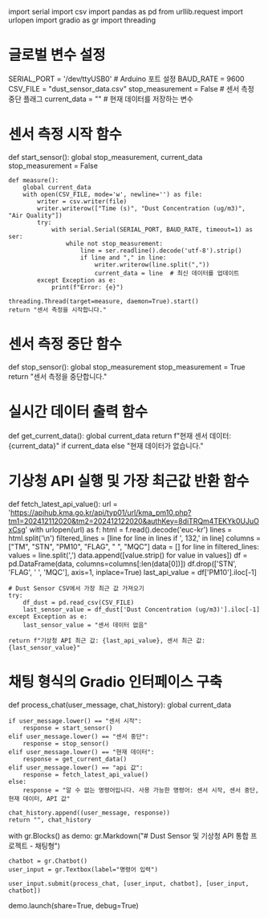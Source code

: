 import serial
import csv
import pandas as pd
from urllib.request import urlopen
import gradio as gr
import threading

# 글로벌 변수 설정
SERIAL_PORT = '/dev/ttyUSB0'  # Arduino 포트 설정
BAUD_RATE = 9600
CSV_FILE = "dust_sensor_data.csv"
stop_measurement = False  # 센서 측정 중단 플래그
current_data = ""  # 현재 데이터를 저장하는 변수

# 센서 측정 시작 함수
def start_sensor():
    global stop_measurement, current_data
    stop_measurement = False

    def measure():
        global current_data
        with open(CSV_FILE, mode='w', newline='') as file:
            writer = csv.writer(file)
            writer.writerow(["Time (s)", "Dust Concentration (ug/m3)", "Air Quality"])
            try:
                with serial.Serial(SERIAL_PORT, BAUD_RATE, timeout=1) as ser:
                    while not stop_measurement:
                        line = ser.readline().decode('utf-8').strip()
                        if line and "," in line:
                            writer.writerow(line.split(","))
                            current_data = line  # 최신 데이터를 업데이트
            except Exception as e:
                print(f"Error: {e}")

    threading.Thread(target=measure, daemon=True).start()
    return "센서 측정을 시작합니다."

# 센서 측정 중단 함수
def stop_sensor():
    global stop_measurement
    stop_measurement = True
    return "센서 측정을 중단합니다."

# 실시간 데이터 출력 함수
def get_current_data():
    global current_data
    return f"현재 센서 데이터: {current_data}" if current_data else "현재 데이터가 없습니다."

# 기상청 API 실행 및 가장 최근값 반환 함수
def fetch_latest_api_value():
    url = 'https://apihub.kma.go.kr/api/typ01/url/kma_pm10.php?tm1=202412112020&tm2=202412122020&authKey=8diTRQm4TEKYk0UJuOxCsg'
    with urlopen(url) as f:
        html = f.read().decode('euc-kr')
    lines = html.split('\n')
    filtered_lines = [line for line in lines if ',   132,' in line]
    columns = ["TM", "STN", "PM10", "FLAG", " ", "MQC"]
    data = []
    for line in filtered_lines:
        values = line.split(',')
        data.append([value.strip() for value in values])
    df = pd.DataFrame(data, columns=columns[:len(data[0])])
    df.drop(['STN', 'FLAG', ' ', 'MQC'], axis=1, inplace=True)
    last_api_value = df['PM10'].iloc[-1]

    # Dust Sensor CSV에서 가장 최근 값 가져오기
    try:
        df_dust = pd.read_csv(CSV_FILE)
        last_sensor_value = df_dust['Dust Concentration (ug/m3)'].iloc[-1]
    except Exception as e:
        last_sensor_value = "센서 데이터 없음"

    return f"기상청 API 최근 값: {last_api_value}, 센서 최근 값: {last_sensor_value}"

# 채팅 형식의 Gradio 인터페이스 구축
def process_chat(user_message, chat_history):
    global current_data

    if user_message.lower() == "센서 시작":
        response = start_sensor()
    elif user_message.lower() == "센서 중단":
        response = stop_sensor()
    elif user_message.lower() == "현재 데이터":
        response = get_current_data()
    elif user_message.lower() == "api 값":
        response = fetch_latest_api_value()
    else:
        response = "알 수 없는 명령어입니다. 사용 가능한 명령어: 센서 시작, 센서 중단, 현재 데이터, API 값"

    chat_history.append((user_message, response))
    return "", chat_history

with gr.Blocks() as demo:
    gr.Markdown("# Dust Sensor 및 기상청 API 통합 프로젝트 - 채팅형")

    chatbot = gr.Chatbot()
    user_input = gr.Textbox(label="명령어 입력")

    user_input.submit(process_chat, [user_input, chatbot], [user_input, chatbot])

demo.launch(share=True, debug=True)
